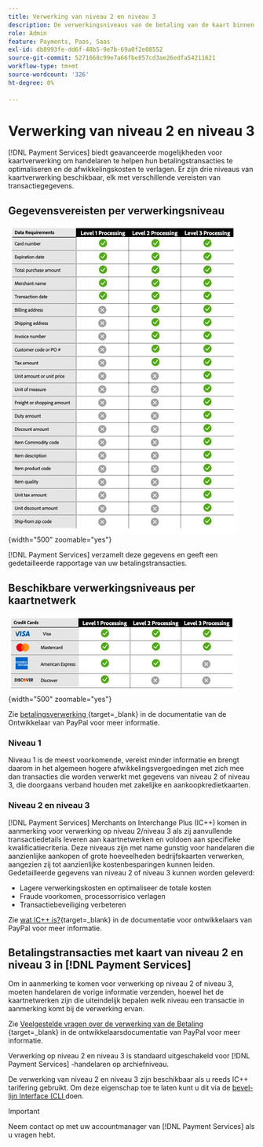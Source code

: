 ```yaml
---
title: Verwerking van niveau 2 en niveau 3
description: De verwerkingsniveaus van de betaling van de kaart binnen  [!DNL Payment Services]  transacties.
role: Admin
feature: Payments, Paas, Saas
exl-id: db8993fe-dd6f-48b5-9e7b-69a0f2e08552
source-git-commit: 5271668c99e7a66fbe857cd3ae26edfa54211621
workflow-type: tm+mt
source-wordcount: '326'
ht-degree: 0%

---
```


# Verwerking van niveau 2 en niveau 3

[!DNL Payment Services] biedt geavanceerde mogelijkheden voor kaartverwerking om handelaren te helpen hun betalingstransacties te optimaliseren en de afwikkelingskosten te verlagen. Er zijn drie niveaus van kaartverwerking beschikbaar, elk met verschillende vereisten van transactiegegevens.

## Gegevensvereisten per verwerkingsniveau

![ het rapport van Transacties ](assets/level-processing-details.png){width="500" zoomable="yes"}

[!DNL Payment Services] verzamelt deze gegevens en geeft een gedetailleerde rapportage van uw betalingstransacties.

## Beschikbare verwerkingsniveaus per kaartnetwerk

![ de details van de Kaart ](assets/cards-details-level-processing.png){width="500" zoomable="yes"}

Zie [ betalingsverwerking ](https://developer.paypal.com/docs/checkout/advanced/processing/){target=_blank} in de documentatie van de Ontwikkelaar van PayPal voor meer informatie.

### Niveau 1

Niveau 1 is de meest voorkomende, vereist minder informatie en brengt daarom in het algemeen hogere afwikkelingsvergoedingen met zich mee dan transacties die worden verwerkt met gegevens van niveau 2 of niveau 3, die doorgaans verband houden met zakelijke en aankoopkredietkaarten.

### Niveau 2 en niveau 3

[!DNL Payment Services] Merchants on Interchange Plus (IC++) komen in aanmerking voor verwerking op niveau 2/niveau 3 als zij aanvullende transactiedetails leveren aan kaartnetwerken en voldoen aan specifieke kwalificatiecriteria. Deze niveaus zijn met name gunstig voor handelaren die aanzienlijke aankopen of grote hoeveelheden bedrijfskaarten verwerken, aangezien zij tot aanzienlijke kostenbesparingen kunnen leiden. Gedetailleerde gegevens van niveau 2 of niveau 3 kunnen worden geleverd:

* Lagere verwerkingskosten en optimaliseer de totale kosten
* Fraude voorkomen, processorrisico verlagen
* Transactiebeveiliging verbeteren

Zie [ wat IC++ is?](https://www.paypal.com/us/brc/article/what-is-interchange-plus-plus){target=_blank} in de documentatie voor ontwikkelaars van PayPal voor meer informatie.

## Betalingstransacties met kaart van niveau 2 en niveau 3 in [!DNL Payment Services]

Om in aanmerking te komen voor verwerking op niveau 2 of niveau 3, moeten handelaren de vorige informatie verzenden, hoewel het de kaartnetwerken zijn die uiteindelijk bepalen welk niveau een transactie in aanmerking komt bij de verwerking ervan.

Zie [ Veelgestelde vragen over de verwerking van de Betaling ](https://www.paypal.com/us/cshelp/article/ts2278?_ga=1.131773126.875104296.1712843492){target=_blank} in de ontwikkelaarsdocumentatie van PayPal voor meer informatie.

Verwerking op niveau 2 en niveau 3 is standaard uitgeschakeld voor [!DNL Payment Services] -handelaren op archiefniveau.

De verwerking van niveau 2 en niveau 3 zijn beschikbaar als u reeds IC++ tarifering gebruikt. Om deze eigenschap toe te laten kunt u dit via de [ bevel-lijn Interface (CLI ](configure-cli.md) doen.

>[!IMPORTANT]
>
>Neem contact op met uw accountmanager van [!DNL Payment Services] als u vragen hebt.
